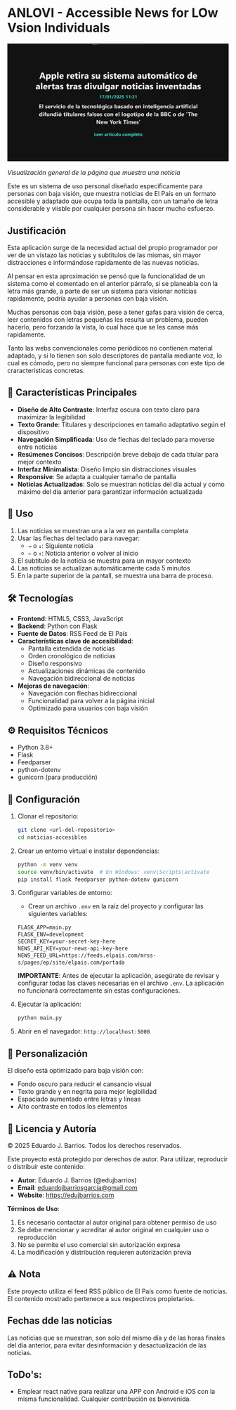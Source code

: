 # ANLOVI - Accessible News for LOw Vsion Individuals

![Ejemplo de noticia en ANLOVI](./attached_assets/image_1737117895054.png)

*Visualización general de la página que muestra una noticia*

Este es un sistema de uso personal diseñado específicamente para personas con baja visión, que muestra noticias de El País en un formato accesible y adaptado que ocupa toda la pantalla, con un tamaño de letra considerable y viisble por cualquier persona sin hacer mucho esfuerzo.

## Justificación

Esta aplicación surge de la necesidad actual del propio programador por ver de un vistazo las noticias y subtitulos de las mismas, sin mayor distracciones e informándose rapidamente de las nuevas noticias.

Al pensar en esta aproximación se pensó que la funcionalidad de un sistema como el comentado en el anterior párrafo, si se planeabla con la letra más grande, a parte de ser un sistema para visionar noticias rapidamente, podría ayudar a personas con baja visión.

Muchas personas con baja visión, pese a tener gafas para visión de cerca, leer contenidos con letras pequeñas les resulta un problema, pueden hacerlo, pero forzando la vista, lo cual hace que se les canse más rapidamente.

Tanto las webs convencionales como periódicos no contienen material adaptado, y si lo tienen son solo descriptores de pantalla mediante voz, lo cual es cómodo, pero no siempre funcional para personas con este tipo de craracterísticas concretas.


## 🎯 Características Principales

- **Diseño de Alto Contraste**: Interfaz oscura con texto claro para maximizar la legibilidad
- **Texto Grande**: Titulares y descripciones en tamaño adaptativo según el dispositivo
- **Navegación Simplificada**: Uso de flechas del teclado para moverse entre noticias
- **Resúmenes Concisos**: Descripción breve debajo de cada titular para mejor contexto
- **Interfaz Minimalista**: Diseño limpio sin distracciones visuales
- **Responsive**: Se adapta a cualquier tamaño de pantalla
- **Noticias Actualizadas**: Solo se muestran noticias del día actual y como máximo del día anterior para garantizar información actualizada

## 🚀 Uso

1. Las noticias se muestran una a la vez en pantalla completa
2. Usar las flechas del teclado para navegar:
   - `→` o `↓`: Siguiente noticia
   - `←` o `↑`: Noticia anterior o volver al inicio
3. El subtítulo de la noticia se muestra para un mayor contexto
4. Las noticias se actualizan automáticamente cada 5 minutos
5. En la parte superior de la pantall, se muestra una barra de proceso.


## 🛠 Tecnologías

- **Frontend**: HTML5, CSS3, JavaScript
- **Backend**: Python con Flask
- **Fuente de Datos**: RSS Feed de El País
- **Características clave de accesibilidad**:
  * Pantalla extendida de noticias
  * Orden cronológico de noticias
  * Diseño responsivo
  * Actualizaciones dinámicas de contenido
  * Navegación bidireccional de noticias
- **Mejoras de navegación**:
  * Navegación con flechas bidireccional
  * Funcionalidad para volver a la página inicial
  * Optimizado para usuarios con baja visión


## ⚙️ Requisitos Técnicos

- Python 3.8+
- Flask
- Feedparser
- python-dotenv
- gunicorn (para producción)

## 📝 Configuración

1. Clonar el repositorio:
   ```bash
   git clone <url-del-repositorio>
   cd noticias-accesibles
   ```

2. Crear un entorno virtual e instalar dependencias:
   ```bash
   python -m venv venv
   source venv/bin/activate  # En Windows: venv\Scripts\activate
   pip install flask feedparser python-dotenv gunicorn
   ```

3. Configurar variables de entorno:
   - Crear un archivo `.env` en la raíz del proyecto y configurar las siguientes variables:
   ```
   FLASK_APP=main.py
   FLASK_ENV=development
   SECRET_KEY=your-secret-key-here
   NEWS_API_KEY=your-news-api-key-here
   NEWS_FEED_URL=https://feeds.elpais.com/mrss-s/pages/ep/site/elpais.com/portada
   ```
   **IMPORTANTE**: Antes de ejecutar la aplicación, asegúrate de revisar y configurar todas las claves necesarias en el archivo `.env`. La aplicación no funcionará correctamente sin estas configuraciones.

4. Ejecutar la aplicación:
   ```bash
   python main.py
   ```

5. Abrir en el navegador: `http://localhost:5000`

## 🎨 Personalización

El diseño está optimizado para baja visión con:
- Fondo oscuro para reducir el cansancio visual
- Texto grande y en negrita para mejor legibilidad
- Espaciado aumentado entre letras y líneas
- Alto contraste en todos los elementos

## 📄 Licencia y Autoría

© 2025 Eduardo J. Barrios. Todos los derechos reservados.

Este proyecto está protegido por derechos de autor. Para utilizar, reproducir o distribuir este contenido:

- **Autor**: Eduardo J. Barrios (@edujbarrios)
- **Email**: eduardojbarriosgarcia@gmail.com
- **Website**: https://edujbarrios.com

**Términos de Uso**:
1. Es necesario contactar al autor original para obtener permiso de uso
2. Se debe mencionar y acreditar al autor original en cualquier uso o reproducción
3. No se permite el uso comercial sin autorización expresa
4. La modificación y distribución requieren autorización previa

## ⚠️ Nota

Este proyecto utiliza el feed RSS público de El País como fuente de noticias. El contenido mostrado pertenece a sus respectivos propietarios.


## Fechas dde las noticias

Las noticias que se muestran, son solo del mismo día y de las horas finales del día anterior, para evitar desinformación y desactualización de las noticias.


## ToDo's:

- Emplear react native para realizar una APP con Android e iOS con la misma funcionalidad. Cualquier contribución es bienvenida. 














